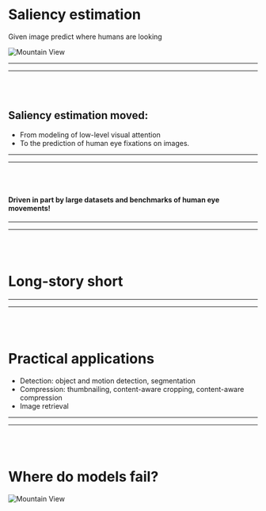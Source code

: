 # Saliency estimation

Given image predict where humans are looking

<img src="http://imagelab.ing.unimore.it/imagelab/uploadedImages/000243.jpg"    
     alt="Mountain View" 
     >
     
----
----
<br><br>

## Saliency estimation moved:
- From modeling of low-level visual attention 
- To the prediction of human eye fixations on images.

----
----
<br><br>

#### Driven in part by large datasets and benchmarks of human eye movements!

----
----
<br><br>


# Long-story short

----
----
<br><br>

# Practical applications

- Detection: object and motion detection, segmentation
- Compression: thumbnailing, content-aware cropping, content-aware compression
- Image retrieval

----
----
<br><br>

# Where do models fail?

<img src="http://imagelab.ing.unimore.it/imagelab/uploadedImages/000243.jpg"
     alt="Mountain View"   
     >

